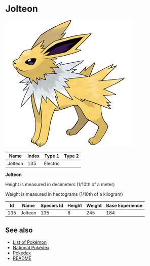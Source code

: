 # Jolteon


![Jolteon](images/135.png)

| **Name** | **Index** | **Type 1** | **Type 2** |
|----|----|----|----|
| Jolteon | 135 | Electric  |  |

**Jolteon** 


Height is measured in decimeters (1/10th of a meter)

Weight is measured in hectograms (1/10th of a kilogram)

| **Id** | **Name** | **Species Id** | **Height** | **Weight** | **Base Experience** |
|--------|----------|----------------|------------|------------|---------------------|
| 135 | Jolteon | 135 | 8 | 245 | 184 |


## See also

- [List of Pokémon](../pokemon.md)
- [National Pokédex](../national_pokedex.md)
- [Pokédex](../pokedex.md)
- [README](../README.md)
